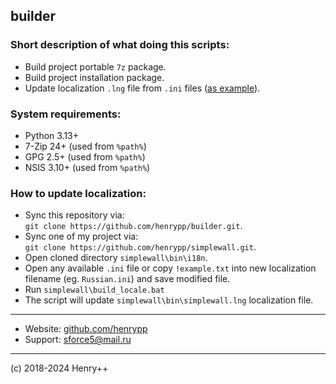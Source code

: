 ## builder

### Short description of what doing this scripts:

- Build project portable `7z` package.
- Build project installation package.
- Update localization `.lng` file from `.ini` files ([as example](https://github.com/henrypp/builder#how-to-update-localization)).

### System requirements:

- Python 3.13+
- 7-Zip 24+ (used from `%path%`)
- GPG 2.5+ (used from `%path%`)
- NSIS 3.10+ (used from `%path%`)

### How to update localization:

- Sync this repository via:<br />
`git clone https://github.com/henrypp/builder.git`.
- Sync one of my project via:<br />
`git clone https://github.com/henrypp/simplewall.git`.
- Open cloned directory `simplewall\bin\i18n`.
- Open any available `.ini` file or copy `!example.txt` into new localization filename (eg. `Russian.ini`) and save modified file.
- Run `simplewall\build_locale.bat`
- The script will update `simplewall\bin\simplewall.lng` localization file.
---
- Website: [github.com/henrypp](https://github.com/henrypp)
- Support: sforce5@mail.ru
---
(c) 2018-2024 Henry++
